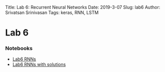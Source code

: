 Title: Lab 6: Recurrent Neural Networks
Date: 2019-3-07
Slug: lab6
Author:  Srivatsan Srinivasan
Tags: keras, RNN, LSTM 


# Lab 6

### Notebooks
 - [Lab6 RNNs]({filename}cs109b-lab6-rnn.ipynb)
 - [Lab6 RNNs with solutions]({filename}cs109b_lab6_rnn_solutions.ipynb)
